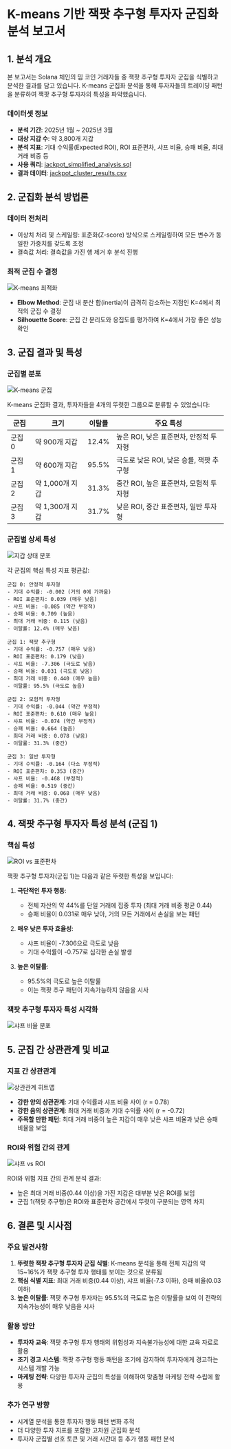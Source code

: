 # K-means 기반 잭팟 추구형 투자자 군집화 분석 보고서

## 1. 분석 개요

본 보고서는 Solana 체인의 밈 코인 거래자들 중 잭팟 추구형 투자자 군집을 식별하고 분석한 결과를 담고 있습니다. K-means 군집화 분석을 통해 투자자들의 트레이딩 패턴을 분류하여 잭팟 추구형 투자자의 특성을 파악했습니다.

### 데이터셋 정보
- **분석 기간**: 2025년 1월 ~ 2025년 3월
- **대상 지갑 수**: 약 3,800개 지갑
- **분석 지표**: 기대 수익률(Expected ROI), ROI 표준편차, 샤프 비율, 승패 비율, 최대 거래 비중 등
- **사용 쿼리**: [jackpot_simplified_analysis.sql](../../jackpot_final/query/query/jackpot_simplified_analysis.sql)
- **결과 데이터**: [jackpot_cluster_results.csv](../../jackpot_report_collection/jackpot_cluster_results.csv)

## 2. 군집화 분석 방법론

### 데이터 전처리
- 이상치 처리 및 스케일링: 표준화(Z-score) 방식으로 스케일링하여 모든 변수가 동일한 가중치를 갖도록 조정
- 결측값 처리: 결측값을 가진 행 제거 후 분석 진행

### 최적 군집 수 결정
![K-means 최적화](../../jackpot_report_collection/kmeans_optimization.png)

- **Elbow Method**: 군집 내 분산 합(inertia)이 급격히 감소하는 지점인 K=4에서 최적의 군집 수 결정
- **Silhouette Score**: 군집 간 분리도와 응집도를 평가하여 K=4에서 가장 좋은 성능 확인

## 3. 군집 결과 및 특성

### 군집별 분포
![K-means 군집](../../jackpot_report_collection/kmeans_clusters.png)

K-means 군집화 결과, 투자자들을 4개의 뚜렷한 그룹으로 분류할 수 있었습니다:

| 군집 | 크기 | 이탈률 | 주요 특성 |
|-----|-----|-------|---------|
| 군집 0 | 약 900개 지갑 | 12.4% | 높은 ROI, 낮은 표준편차, 안정적 투자형 |
| 군집 1 | 약 600개 지갑 | 95.5% | 극도로 낮은 ROI, 낮은 승률, 잭팟 추구형 |
| 군집 2 | 약 1,000개 지갑 | 31.3% | 중간 ROI, 높은 표준편차, 모험적 투자형 |
| 군집 3 | 약 1,300개 지갑 | 31.7% | 낮은 ROI, 중간 표준편차, 일반 투자형 |

### 군집별 상세 특성

![지갑 상태 분포](../../jackpot_report_collection/wallet_status_by_cluster.png)

각 군집의 핵심 특성 지표 평균값:

```
군집 0: 안정적 투자형
- 기대 수익률: -0.002 (거의 0에 가까움)
- ROI 표준편차: 0.039 (매우 낮음)
- 샤프 비율: -0.085 (약간 부정적)
- 승패 비율: 0.709 (높음)
- 최대 거래 비중: 0.115 (낮음)
- 이탈률: 12.4% (매우 낮음)

군집 1: 잭팟 추구형
- 기대 수익률: -0.757 (매우 낮음)
- ROI 표준편차: 0.179 (낮음)
- 샤프 비율: -7.306 (극도로 낮음)
- 승패 비율: 0.031 (극도로 낮음)
- 최대 거래 비중: 0.440 (매우 높음)
- 이탈률: 95.5% (극도로 높음)

군집 2: 모험적 투자형
- 기대 수익률: -0.044 (약간 부정적)
- ROI 표준편차: 0.610 (매우 높음)
- 샤프 비율: -0.074 (약간 부정적)
- 승패 비율: 0.664 (높음)
- 최대 거래 비중: 0.078 (낮음)
- 이탈률: 31.3% (중간)

군집 3: 일반 투자형
- 기대 수익률: -0.164 (다소 부정적)
- ROI 표준편차: 0.353 (중간)
- 샤프 비율: -0.468 (부정적)
- 승패 비율: 0.519 (중간)
- 최대 거래 비중: 0.068 (매우 낮음)
- 이탈률: 31.7% (중간)
```

## 4. 잭팟 추구형 투자자 특성 분석 (군집 1)

### 핵심 특성
![ROI vs 표준편차](../../jackpot_report_collection/roi_vs_stddev_filtered.png)

잭팟 추구형 투자자(군집 1)는 다음과 같은 뚜렷한 특성을 보입니다:

1. **극단적인 투자 행동**:
   - 전체 자산의 약 44%를 단일 거래에 집중 투자 (최대 거래 비중 평균 0.44)
   - 승패 비율이 0.031로 매우 낮아, 거의 모든 거래에서 손실을 보는 패턴

2. **매우 낮은 투자 효율성**:
   - 샤프 비율이 -7.306으로 극도로 낮음
   - 기대 수익률이 -0.757로 심각한 손실 발생

3. **높은 이탈률**:
   - 95.5%의 극도로 높은 이탈률
   - 이는 잭팟 추구 패턴이 지속가능하지 않음을 시사

### 잭팟 추구형 투자자 특성 시각화
![샤프 비율 분포](../../jackpot_report_collection/sharpe_ratio_distribution_filtered.png)

## 5. 군집 간 상관관계 및 비교

### 지표 간 상관관계
![상관관계 히트맵](../../jackpot_report_collection/correlation_heatmap.png)

- **강한 양의 상관관계**: 기대 수익률과 샤프 비율 사이 (r = 0.78)
- **강한 음의 상관관계**: 최대 거래 비중과 기대 수익률 사이 (r = -0.72)
- **주목할 만한 패턴**: 최대 거래 비중이 높은 지갑이 매우 낮은 샤프 비율과 낮은 승패 비율을 보임

### ROI와 위험 간의 관계
![샤프 vs ROI](../../jackpot_report_collection/sharpe_vs_roi.png)

ROI와 위험 지표 간의 관계 분석 결과:
- 높은 최대 거래 비중(0.44 이상)을 가진 지갑은 대부분 낮은 ROI를 보임
- 군집 1(잭팟 추구형)은 ROI와 표준편차 공간에서 뚜렷이 구분되는 영역 차지

## 6. 결론 및 시사점

### 주요 발견사항
1. **뚜렷한 잭팟 추구형 투자자 군집 식별**: K-means 분석을 통해 전체 지갑의 약 15~16%가 잭팟 추구형 투자 행태를 보이는 것으로 분류됨
2. **핵심 식별 지표**: 최대 거래 비중(0.44 이상), 샤프 비율(-7.3 이하), 승패 비율(0.03 이하)
3. **높은 이탈률**: 잭팟 추구형 투자자는 95.5%의 극도로 높은 이탈률을 보여 이 전략의 지속가능성이 매우 낮음을 시사

### 활용 방안
- **투자자 교육**: 잭팟 추구형 투자 행태의 위험성과 지속불가능성에 대한 교육 자료로 활용
- **조기 경고 시스템**: 잭팟 추구형 행동 패턴을 조기에 감지하여 투자자에게 경고하는 시스템 개발 가능
- **마케팅 전략**: 다양한 투자자 군집의 특성을 이해하여 맞춤형 마케팅 전략 수립에 활용

### 추가 연구 방향
- 시계열 분석을 통한 투자자 행동 패턴 변화 추적
- 더 다양한 투자 지표를 포함한 고차원 군집화 분석
- 투자자 군집별 선호 토큰 및 거래 시간대 등 추가 행동 패턴 분석 